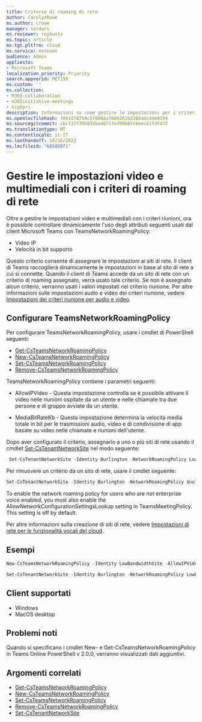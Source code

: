 ```yaml
---
title: Criterio di roaming di rete
author: CarolynRowe
ms.author: crowe
manager: serdars
ms.reviewer: roykuntz
ms.topic: article
ms.tgt.pltfrm: cloud
ms.service: msteams
audience: Admin
appliesto:
- Microsoft Teams
localization_priority: Priority
search.appverid: MET150
ms.custom: ''
ms.collection:
- M365-collaboration
- m365initiative-meetings
- highpri
description: Informazioni su come gestire le impostazioni per i criteri di roaming di rete di Teams.
ms.openlocfilehash: f8b1d78754c5f608aa76d9261b2164abc4de9194
ms.sourcegitcommit: cbcf37f395832bed871fe709b87c6eecb1fdfd72
ms.translationtype: MT
ms.contentlocale: it-IT
ms.lasthandoff: 10/16/2022
ms.locfileid: "68585071"
---
```

# <a name="manage-video-and-media-settings-with-the-network-roaming-policy"></a>Gestire le impostazioni video e multimediali con i criteri di roaming di rete

Oltre a gestire le impostazioni video e multimediali con i criteri riunioni, ora è possibile controllare dinamicamente l'uso degli attributi seguenti usati dal client Microsoft Teams con TeamsNetworkRoamingPolicy: 

- Video IP
- Velocità in bit supporto

Questo criterio consente di assegnare le impostazioni ai siti di rete. Il client di Teams raccoglierà dinamicamente le impostazioni in base al sito di rete a cui si connette. Quando il client di Teams accede da un sito di rete con un criterio di roaming assegnato, verrà usato tale criterio. Se non è assegnato alcun criterio, verranno usati i valori impostati nel criterio riunione. Per altre informazioni sulle impostazioni audio e video dei criteri riunione, vedere [Impostazioni dei criteri riunione per audio e video](meeting-policies-audio-and-video.md).

## <a name="configure-the-teamsnetworkroamingpolicy"></a>Configurare TeamsNetworkRoamingPolicy

Per configurare TeamsNetworkRoamingPolicy, usare i cmdlet di PowerShell seguenti:

- [Get-CsTeamsNetworkRoamingPolicy](/powershell/module/skype/get-csteamsnetworkroamingpolicy)
- [New-CsTeamsNetworkRoamingPolicy](/powershell/module/skype/new-csteamsnetworkroamingpolicy)
- [Set-CsTeamsNetworkRoamingPolicy](/powershell/module/skype/set-csteamsnetworkroamingpolicy)
- [Remove-CsTeamsNetworkRoamingPolicy](/powershell/module/skype/remove-csteamsnetworkroamingpolicy)

TeamsNetworkRoamingPolicy contiene i parametri seguenti:

- AllowIPVideo - Questa impostazione controlla se è possibile attivare il video nelle riunioni ospitate da un utente e nelle chiamate tra due persone e di gruppo avviate da un utente.

- MediaBitRateKb - Questa impostazione determina la velocità media totale in bit per le trasmissioni audio, video e di condivisione di app basate su video nelle chiamate e riunioni dell'utente.

Dopo aver configurato il criterio, assegnarlo a uno o più siti di rete usando il cmdlet [Set-CsTenantNetworkSite](/powershell/module/skype/set-cstenantnetworksite) nel modo seguente:

```PowerShell
 Set-CsTenantNetworkSite -Identity Burlington -NetworkRoamingPolicy LowBandwidthSite
 ``` 
 
 Per rimuovere un criterio da un sito di rete, usare il cmdlet seguente:
 
 ```PowerShell
 Set-CsTenantNetworkSite -Identity Burlington -NetworkRoamingPolicy $null
 ```

To enable the network roaming policy for users who are not enterprise voice enabled, you must also enable the AllowNetworkConfigurationSettingsLookup setting in TeamsMeetingPolicy. This setting is off by default.

Per altre informazioni sulla creazione di siti di rete, vedere [Impostazioni di rete per le funzionalità vocali del cloud](cloud-voice-network-settings.md). 

## <a name="examples"></a>Esempi

```PowerShell
New-CsTeamsNetworkRoamingPolicy -Identity LowBandwidthSite -AllowIPVideo $false -MediaBitRateKb 1000
```

```PowerShell
Set-CsTenantNetworkSite -Identity Burlington -NetworkRoamingPolicy LowBandwidthSite
```

## <a name="supported-clients"></a>Client supportati

- Windows 
- MacOS desktop

## <a name="known-issues"></a>Problemi noti

Quando si specificano i cmdlet New- e Get-CsTeamsNetworkRoamingPolicy in Teams Online PowerShell v 2.0.0, verranno visualizzati dati aggiuntivi.


## <a name="related-topics"></a>Argomenti correlati

- [Get-CsTeamsNetworkRoamingPolicy](/powershell/module/skype/get-csteamsnetworkroamingpolicy)
- [New-CsTeamsNetworkRoamingPolicy](/powershell/module/skype/new-csteamsnetworkroamingpolicy)
- [Set-CsTeamsNetworkRoamingPolicy](/powershell/module/skype/set-csteamsnetworkroamingpolicy)
- [Remove-CsTeamsNetworkRoamingPolicy](/powershell/module/skype/remove-csteamsnetworkroamingpolicy)
- [Set-CsTenantNetworkSite](/powershell/module/skype/set-cstenantnetworksite)
